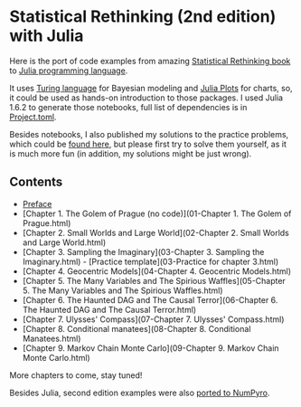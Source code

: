 # Statistical Rethinking (2nd edition) with Julia

Here is the port of code examples from amazing [Statistical Rethinking book](https://xcelab.net/rm/statistical-rethinking/) 
to [Julia programming language](https://julialang.org/).

It uses [Turing language](https://turing.ml/stable/) for Bayesian modeling and [Julia Plots](https://docs.juliaplots.org/latest/) for charts, so, it could be 
used as hands-on introduction to those packages. I used Julia 1.6.2 to generate those notebooks, full list of dependencies is in [Project.toml](https://github.com/Shmuma/rethinking-2ed-julia/blob/main/Project.toml).

Besides notebooks, I also published my solutions to the practice problems, which could be [found here](https://github.com/Shmuma/rethinking-2ed-julia/tree/main/solutions),
but please first try to solve them yourself, as it is much more fun (in addition, my solutions might be just wrong).

## Contents

* [Preface](00-Preface.html)
* [Chapter 1. The Golem of Prague (no code)](01-Chapter 1. The Golem of Prague.html)
* [Chapter 2. Small Worlds and Large World](02-Chapter 2. Small Worlds and Large World.html)
* [Chapter 3. Sampling the Imaginary](03-Chapter 3. Sampling the Imaginary.html) - [Practice template](03-Practice for chapter 3.html)
* [Chapter 4. Geocentric Models](04-Chapter 4. Geocentric Models.html)
* [Chapter 5. The Many Variables and The Spirious Waffles](05-Chapter 5. The Many Variables and The Spirious Waffles.html)
* [Chapter 6. The Haunted DAG and The Causal Terror](06-Chapter 6. The Haunted DAG and The Causal Terror.html)
* [Chapter 7. Ulysses' Compass](07-Chapter 7. Ulysses' Compass.html)
* [Chapter 8. Conditional manatees](08-Chapter 8. Conditional Manatees.html)
* [Chapter 9. Markov Chain Monte Carlo](09-Chapter 9. Markov Chain Monte Carlo.html)

More chapters to come, stay tuned!

Besides Julia, second edition examples were also [ported to NumPyro](https://fehiepsi.github.io/rethinking-numpyro/).
